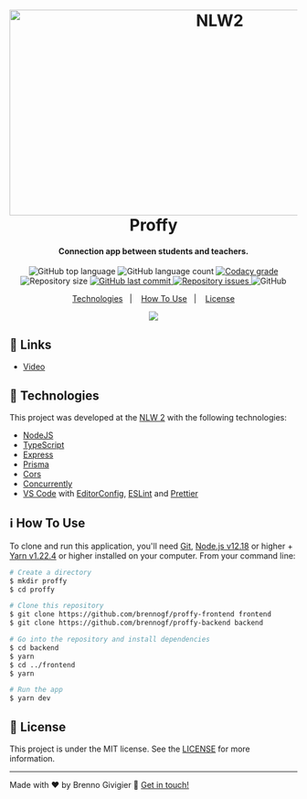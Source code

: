 <h1 align="center">
    <img alt="NLW2" src="https://images.prismic.io/rocketseat/e35c5053-5091-43ab-8d9f-0094b6676ed2_og.png?auto=compress,format&rect=0,0,1200,630&w=1200&h=630" width="720" height="360" />
    <br>
    Proffy
</h1>

<h4 align="center">
    Connection app between students and teachers.
</h4>
<p align="center">
  <img alt="GitHub top language" src="https://img.shields.io/github/languages/top/brennogf/proffy-backend.svg">

  <img alt="GitHub language count" src="https://img.shields.io/github/languages/count/brennogf/proffy-backend.svg">

  <a href="https://www.codacy.com/app/brennogf/proffy-backend?utm_source=github.com&amp;utm_medium=referral&amp;utm_content=brennogf/proffy-backend&amp;utm_campaign=Badge_Grade">
    <img alt="Codacy grade" src="https://img.shields.io/codacy/grade/e4cc1482460841bdaa99c2e75e01f0bc.svg">
  </a>

  <img alt="Repository size" src="https://img.shields.io/github/repo-size/brennogf/proffy-backend.svg">
  <a href="https://github.com/brenngof/proffy-backend/commits/master">
    <img alt="GitHub last commit" src="https://img.shields.io/github/last-commit/brennogf/proffy-backend.svg">
  </a>

  <a href="https://github.com/brennogf/proffy-backend/issues">
    <img alt="Repository issues" src="https://img.shields.io/github/issues/brennogf/proffy-backend.svg">
  </a>

  <img alt="GitHub" src="https://img.shields.io/github/license/brennogf/proffy-backend.svg">
</p>

<p align="center">
  <a href="#rocket-technologies">Technologies</a>&nbsp;&nbsp;&nbsp;|&nbsp;&nbsp;&nbsp;
  <a href="#information_source-how-to-use">How To Use</a>&nbsp;&nbsp;&nbsp;|&nbsp;&nbsp;&nbsp;
  <a href="#memo-license">License</a>
</p>


<p align="center">
 <img src="https://i.ibb.co/HHGSY11/proffy.png">
</p>

## :link: Links

-  [Video](https://drive.google.com/file/d/1B5plhd-a02FPMTWXaHI7Hi2Z0e2sccuS/preview)

## :rocket: Technologies

This project was developed at the [NLW 2](https://nextlevelweek.com/) with the following technologies:

-  [NodeJS](https://nodejs.org/en/)
-  [TypeScript](https://www.typescriptlang.org/)
-  [Express](https://expressjs.com/pt-br/)
-  [Prisma](https://www.prisma.io/)
-  [Cors](https://github.com/expressjs/cors)
-  [Concurrently](https://www.npmjs.com/package/concurrently)
-  [VS Code][vc] with [EditorConfig][vceditconfig], [ESLint][vceslint] and [Prettier][vcprettier]

## :information_source: How To Use

To clone and run this application, you'll need [Git](https://git-scm.com), [Node.js v12.18][nodejs] or higher + [Yarn v1.22.4][yarn] or higher installed on your computer. From your command line:

```bash
# Create a directory
$ mkdir proffy
$ cd proffy

# Clone this repository
$ git clone https://github.com/brennogf/proffy-frontend frontend
$ git clone https://github.com/brennogf/proffy-backend backend

# Go into the repository and install dependencies
$ cd backend
$ yarn
$ cd ../frontend
$ yarn

# Run the app
$ yarn dev
```

## :memo: License
This project is under the MIT license. See the [LICENSE](https://github.com/brennogf/proffy-backend/blob/master/LICENSE) for more information.

---

Made with ♥ by Brenno Givigier :wave: [Get in touch!](https://www.linkedin.com/in/brenno-givigier/)

[nodejs]: https://nodejs.org/
[yarn]: https://yarnpkg.com/
[vc]: https://code.visualstudio.com/
[vceditconfig]: https://marketplace.visualstudio.com/items?itemName=EditorConfig.EditorConfig
[vceslint]: https://marketplace.visualstudio.com/items?itemName=dbaeumer.vscode-eslint
[vcprettier]: https://marketplace.visualstudio.com/items?itemName=esbenp.prettier-vscode
